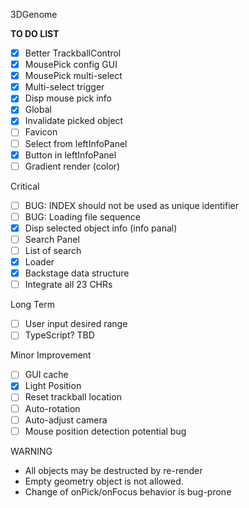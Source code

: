 3DGenome

**TO DO LIST**

- [x] Better TrackballControl
- [x] MousePick config GUI
- [x] MousePick multi-select
- [x] Multi-select trigger
- [x] Disp mouse pick info
- [x] Global
- [x] Invalidate picked object
- [ ] Favicon
- [ ] Select from leftInfoPanel
- [x] Button in leftInfoPanel
- [ ] Gradient render (color)

Critical
- [ ] BUG: INDEX should not be used as unique identifier
- [ ] BUG: Loading file sequence
- [x] Disp selected object info (info panal)
- [ ] Search Panel
- [ ] List of search
- [x] Loader
- [x] Backstage data structure
- [ ] Integrate all 23 CHRs

Long Term
- [ ] User input desired range
- [ ] TypeScript? TBD

Minor Improvement
- [ ] GUI cache
- [x] Light Position
- [ ] Reset trackball location
- [ ] Auto-rotation
- [ ] Auto-adjust camera
- [ ] Mouse position detection potential bug

WARNING
- All objects may be destructed by re-render
- Empty geometry object is not allowed.
- Change of onPick/onFocus behavior is bug-prone